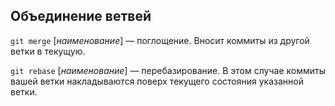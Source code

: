 ## **Объединение ветвей**

`git merge` [*наименование*] — поглощение. Вносит коммиты из другой ветки в текущую.

`git rebase` [*наименование*] — перебазирование. В этом случае коммиты вашей ветки накладываются поверх текущего состояния указанной ветки.